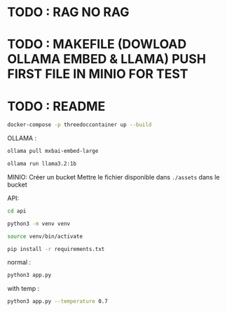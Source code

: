 # TODO : RAG NO RAG
# TODO : MAKEFILE (DOWLOAD OLLAMA EMBED & LLAMA) PUSH FIRST FILE IN MINIO FOR TEST
# TODO : README

```bash
docker-compose -p threedoccontainer up --build
```

OLLAMA :

```bash 
ollama pull mxbai-embed-large
```

```bash
ollama run llama3.2:1b
```

MINIO:
Créer un bucket
Mettre le fichier disponible dans `./assets` dans le bucket

API:
```bash
cd api
```

```bash
python3 -m venv venv
```

```bash
source venv/bin/activate
```

```bash
pip install -r requirements.txt
```

normal :
```bash
python3 app.py
```

with temp :
```bash
python3 app.py --temperature 0.7
```